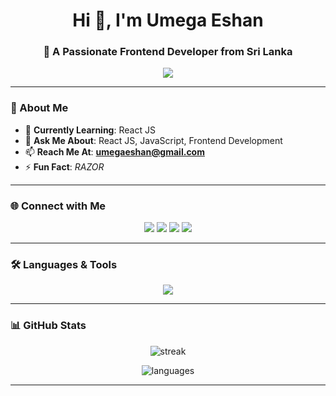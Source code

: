 <!-- Profile Header -->
<h1 align="center">Hi 👋, I'm Umega Eshan</h1>
<h3 align="center">🚀 A Passionate Frontend Developer from Sri Lanka</h3>

<!-- Typing Animation -->
<p align="center">
  <img src="https://readme-typing-svg.herokuapp.com?size=22&color=00FF9F&center=true&vCenter=true&width=600&lines=🌱+Currently+learning+React+JS;💬+Ask+me+about+React+JS;⚡+Fun+fact:+RAZOR;💻+Loves+Coding+and+UI+Design" />
</p>

---

### 📌 About Me
- 🌱 **Currently Learning**: React JS  
- 💬 **Ask Me About**: React JS, JavaScript, Frontend Development  
- 📫 **Reach Me At**: **umegaeshan@gmail.com**  
- ⚡ **Fun Fact**: *RAZOR*

---

### 🌐 Connect with Me
<p align="center">
  <a href="https://www.linkedin.com/in/umega-eshan-6baa06356/" target="_blank"><img src="https://img.shields.io/badge/LinkedIn-%230077B5.svg?&style=for-the-badge&logo=linkedin&logoColor=white" /></a>
  <a href="https://www.facebook.com/umega.eshan" target="_blank"><img src="https://img.shields.io/badge/Facebook-%231877F2.svg?&style=for-the-badge&logo=facebook&logoColor=white" /></a>
  <a href="https://instagram.com/umega_eshan" target="_blank"><img src="https://img.shields.io/badge/Instagram-%23E4405F.svg?&style=for-the-badge&logo=instagram&logoColor=white" /></a>
  <a href="https://www.youtube.com/@umegaeshanprivet" target="_blank"><img src="https://img.shields.io/badge/YouTube-%23FF0000.svg?&style=for-the-badge&logo=youtube&logoColor=white" /></a>
</p>

---

### 🛠️ Languages & Tools
<p align="center">
   <img src="https://skillicons.dev/icons?i=html,css,javascript,react,python,php,git" />
</p>

---

### 📊 GitHub Stats
<p align="center">
  <img src="https://github-readme-streak-stats.herokuapp.com/?user=umegaeshan&theme=tokyonight" alt="streak" />
</p>
<p align="center">
  <img src="https://github-readme-stats.vercel.app/api/top-langs?username=umegaeshan&show_icons=true&locale=en&layout=compact&theme=tokyonight" alt="languages" />
</p>

---


